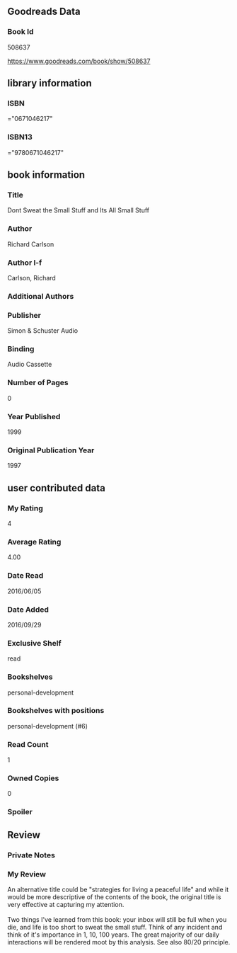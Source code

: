 <!-- This template shows how to bulk convert all columns of data into one markdown file -->
<!-- caveat: KeyError if there's a mismatch. Empty values output nothing -->

## Goodreads Data

### Book Id 

508637

https://www.goodreads.com/book/show/508637

## library information

### ISBN 
="0671046217"

### ISBN13 
="9780671046217"

## book information

### Title
Dont Sweat the Small Stuff and Its All Small Stuff

### Author 
Richard Carlson

### Author l-f 
Carlson, Richard

### Additional Authors


### Publisher 
Simon & Schuster Audio

### Binding
Audio Cassette

### Number of Pages
0

### Year Published
1999

### Original Publication Year 
1997

## user contributed data

### My Rating
4

### Average Rating
4.00

### Date Read
2016/06/05

### Date Added
2016/09/29

### Exclusive Shelf
read

### Bookshelves
personal-development

### Bookshelves with positions
personal-development (#6)

### Read Count
1

### Owned Copies
0

### Spoiler 


## Review

### Private Notes


### My Review
An alternative title could be "strategies for living a peaceful life" and while it would be more descriptive of the contents of the book, the original title is very effective at capturing my attention. <br/><br/>Two things I've learned from this book: your inbox will still be full when you die, and life is too short to sweat the small stuff. Think of any incident and think of it's importance in 1, 10, 100 years. The great majority of our daily interactions will be rendered moot by this analysis. See also 80/20 principle.